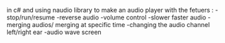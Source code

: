 in c# and using naudio library to make an audio player 
with the fetuers :
-stop/run/resume
-reverse audio
-volume control
-slower faster audio 
-merging audios/ merging at specific time 
-changing the audio channel left/right ear 
-audio wave screen
